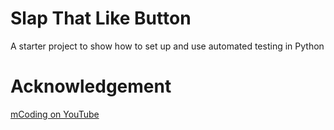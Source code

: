 # Slap That Like Button
A starter project to show how to set up and use automated testing in Python

<!--![Tests](https://github.com/mCodingLLC/SlapThatLikeButton-TestingStarterProject/actions/workflows/tests.yml/badge.svg)-->


# Acknowledgement

[mCoding on YouTube](https://www.youtube.com/watch?v=DhUpxWjOhME)

